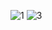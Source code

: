 
![1](https://github.com/PVL-Linh/Chatbot_biLSTM/assets/136146829/6c97fde8-8436-4018-b46f-711a8ff31e15)
![3](https://github.com/PVL-Linh/Chatbot_biLSTM/assets/136146829/384c5f0a-0ebf-493a-a9b2-d3c6ebd69227)

